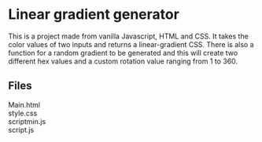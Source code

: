 # Linear gradient generator
This is a project made from vanilla Javascript, HTML and CSS. It takes the color values of two inputs and returns a linear-gradient CSS. There is also a function for a 
random gradient to be generated and this will create two different hex values and a custom rotation value ranging from 1 to 360. <br>
## Files 
Main.html <br>
style.css <br>
scriptmin.js <br>
script.js
